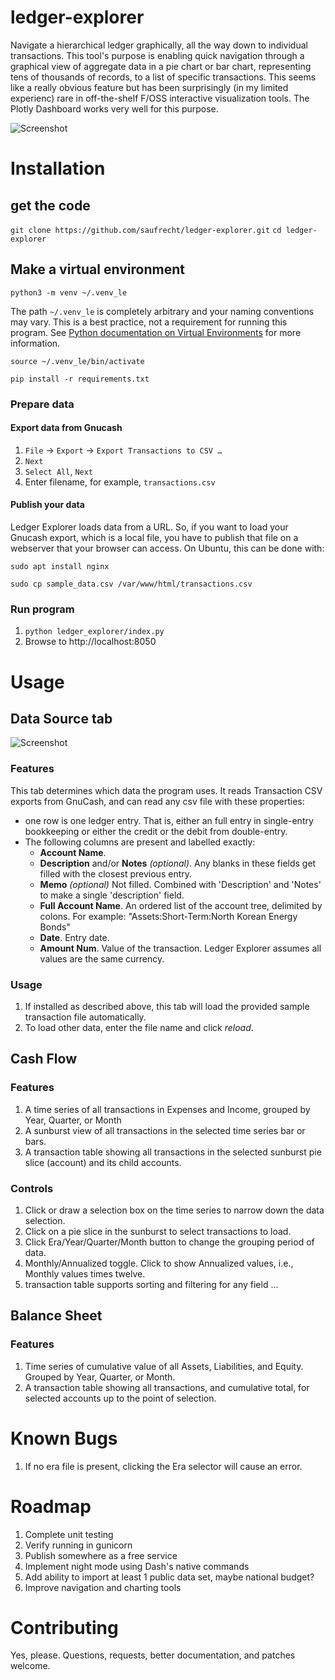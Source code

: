 # ledger-explorer
Navigate a hierarchical ledger graphically, all the way down to individual transactions.  This tool's purpose is enabling quick navigation through a graphical view of aggregate data in a pie chart or bar chart, representing tens of thousands of records, to a list of specific transactions.  This seems like a really obvious feature but has been surprisingly (in my limited experienc) rare in off-the-shelf F/OSS interactive visualization tools.  The Plotly Dashboard works very well for this purpose.


![Screenshot](https://github.com/saufrecht/ledger-explorer/raw/master/montage.png?s=820x838)

# Installation

## get the code

`git clone https://github.com/saufrecht/ledger-explorer.git`
`cd ledger-explorer`

## Make a virtual environment

`python3 -m venv ~/.venv_le`

The path `~/.venv_le` is completely arbitrary and your naming conventions may vary.  This is a best practice, not a requirement for running this program.  See [Python documentation on Virtual Environments](https://docs.python.org/3/tutorial/venv.html) for more information.

`source ~/.venv_le/bin/activate`

`pip install -r requirements.txt`

### Prepare data

#### Export data from Gnucash

1. `File` → `Export` → `Export Transactions to CSV …`
2. `Next`
3. `Select All`, `Next`
4. Enter filename, for example, `transactions.csv`

#### Publish your data
Ledger Explorer loads data from a URL.  So, if you want to load your Gnucash export, which is a local file, you have to publish that file on a webserver that your browser can access.  On Ubuntu, this can be done with:

`sudo apt install nginx`

`sudo cp sample_data.csv /var/www/html/transactions.csv`

### Run program
1. `python ledger_explorer/index.py`
1. Browse to http://localhost:8050


# Usage

## Data Source tab

![Screenshot](https://github.com/saufrecht/ledger-explorer/raw/master/data_source.png)

### Features
This tab determines which data the program uses.  It reads Transaction CSV exports from GnuCash, and can read any csv file with these properties:
* one row is one ledger entry.  That is, either an full entry in single-entry bookkeeping or either the credit or the debit from double-entry.
* The following columns are present and labelled exactly:
  * **Account Name**.
  * **Description** and/or **Notes** *(optional)*.  Any blanks in these fields get filled with the closest previous entry.
  * **Memo** *(optional)*  Not filled.  Combined with 'Description' and 'Notes' to make a single 'description' field.
  * **Full Account Name**.  An ordered list of the account tree, delimited by colons.  For example: "Assets:Short-Term:North Korean Energy Bonds"
  * **Date**. Entry date.
  * **Amount Num**. Value of the transaction.  Ledger Explorer assumes all values are the same currency.

### Usage

1. If installed as described above, this tab will load the provided sample transaction file automatically.
1. To load other data, enter the file name and click *reload*.

## Cash Flow

### Features

1. A time series of all transactions in Expenses and Income, grouped by Year, Quarter, or Month
1. A sunburst view of all transactions in the selected time series bar or bars.
1. A transaction table showing all transactions in the selected sunburst pie slice (account) and its child accounts.

### Controls

1. Click or draw a selection box on the time series to narrow down the data selection.
1. Click on a pie slice in the sunburst to select transactions to load.
1. Click Era/Year/Quarter/Month button to change the grouping period of data.
1. Monthly/Annualized toggle.  Click to show Annualized values, i.e., Monthly values times twelve.
1. transaction table supports sorting and filtering for any field …

## Balance Sheet

### Features
1. Time series of cumulative value of all Assets, Liabilities, and Equity.  Grouped by Year, Quarter, or Month.
1. A transaction table showing all transactions, and cumulative total, for selected accounts up to the point of selection.

# Known Bugs

1. If no era file is present, clicking the Era selector will cause an error.

# Roadmap

1. Complete unit testing
1. Verify running in gunicorn
1. Publish somewhere as a free service
1. Implement night mode using Dash's native commands
1. Add ability to import at least 1 public data set, maybe national budget?
1. Improve navigation and charting tools

# Contributing

Yes, please.  Questions, requests, better documentation, and patches welcome.